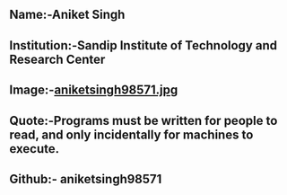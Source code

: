 ## Name:-Aniket Singh
## Institution:-Sandip Institute of Technology and Research Center
## Image:-[aniketsingh98571.jpg](https://github.com/aniketsingh98571/Hacktoberfest2020/blob/aniketsingh98571/static/images/aniketsingh98571.jpg)
## Quote:-Programs must be written for people to read, and only incidentally for machines to execute.
## Github:- aniketsingh98571
